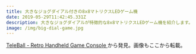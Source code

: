 ```yaml
---
title: 大きなジョグダイアル付きの8x8マトリクスLEDゲーム機
date: 2019-05-29T11:42:45.331Z
description: 大きなジョグダイアルが特徴的な8x8マトリクスLEDゲーム機を紹介します。
image: /img/big-dial-game.jpg
---
```

[TeleBall - Retro Handheld Game Console](https://hackaday.io/project/165136-teleball-retro-handheld-game-console)から発見。画像もここから転載。
